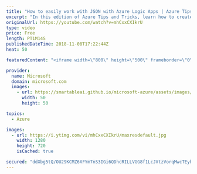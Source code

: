 ```yaml
---
title: "How to easily work with JSON with Azure Logic Apps | Azure Tips and Tricks"
excerpt: "In this edition of Azure Tips and Tricks, learn how to create a JSON Schema that can be used in Azure Logic Apps. You will also learn a few tools that will help you generate sample JSON data to validate your JSON payloads.     For more tips and tricks, visit: http://azuredev.tips/    Get started with"
originalUrl: https://youtube.com/watch?v=mhCxxCXIkrU
type: video
price: Free
length: PT1M14S
publishedDateTime: 2018-11-08T17:22:44Z
heat: 50

featuredContent: "<iframe width=\"800\" height=\"500\" frameborder=\"0\" src=\"https://www.youtube.com/embed/mhCxxCXIkrU\" allow=\"accelerometer; autoplay; encrypted-media; gyroscope; picture-in-picture\" allowfullscreen></iframe>"

provider:
  name: Microsoft
  domain: microsoft.com
  images:
    - url: https://smartableai.github.io/microsoft-azure/assets/images/organizations/microsoft.com-50x50.jpg
      width: 50
      height: 50

topics:
  - Azure

images:
  - url: https://i.ytimg.com/vi/mhCxxCXIkrU/maxresdefault.jpg
    width: 1280
    height: 720
    isCached: true

secured: "ddXbg5tQ/OU29KCMZ6XFYm7nS3IGi6QDhcRILLVGG8f1LcJVtzVorqMwcTEyhJ8jbuS3QWMH8XoglNEphpNfPuuD0jySvmvcrUNov4/1LFCSOSJjw6T9I9f7xRqOWXiPelCdDkmejt1CRo9daOKiOFp81eAZZINJ4uJTSMAdphscgWr5oCEjWsU9Tk7tAIhZz3aUrkzNjZAPwhbc56d3Tf9lRGdlbao5GO1VD+gYOdD9rar/QSqaeAOGZSes5UvWi57JtOPep80emI585TcjUwvolna7AUk5zosUiyC3NsekBaLixWkkhRFdngQhdJ5Dwn0CnwOs19ehznaQR6xGuRt6cnMSLd2YoRptYiAl7LZjM7AINcW4uxfr2gRrkD42W9x29ksSzsnegdo7V1O9rKp0FjDobpcsJAiVfAdohtQ=;7k7nh2lKuksrQ8ZPqR+41A=="
---
```


